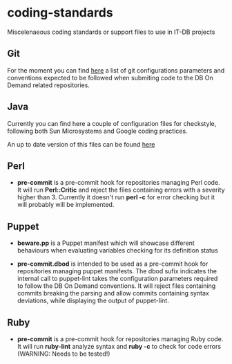 # coding-standards
Miscelenaeous coding standards or support files to use in IT-DB projects

## Git
For the moment you can find [here](https://github.com/CERNdb/coding-standards/blob/master/git/INFO-dbod.md) a list of git configurations
parameters and conventions expected to be followed when submiting code to
the DB On Demand related repositories.

## Java
Currently you can find here a couple of configuration files for checkstyle,
following both Sun Microsystems and Google coding practices.

An up to date version of this files can be found 
[here](https://github.com/checkstyle/checkstyle/blob/master/src/main/resources/sun_checks.xml)

## Perl

* **pre-commit** is a pre-commit hook for repositories managing Perl code. 
It will run **Perl::Critic** and reject the files containing errors with a 
severity higher than 3. Currently it doesn't run **perl -c** for error checking
but it will probably will be implemented.

## Puppet

* **beware.pp** is a Puppet manifest which will showcase different behaviours
when evaluating variables checking for its definition status

* **pre-commit.dbod** is intended to be used as a pre-commit hook for repositories
managing puppet manifests. The dbod sufix indicates the internal call to 
puppet-lint takes the configuration parameters required to follow the DB On Demand
conventions. It will reject files containing commits breaking the parsing and
allow commits containing syntax deviations, while displaying the output of 
puppet-lint.

## Ruby

* **pre-commit** is a pre-commit hook for repositories managing Ruby code. 
It will run **ruby-lint** analyze syntax and **ruby -c** to check for code errors
(WARNING: Needs to be tested!)

